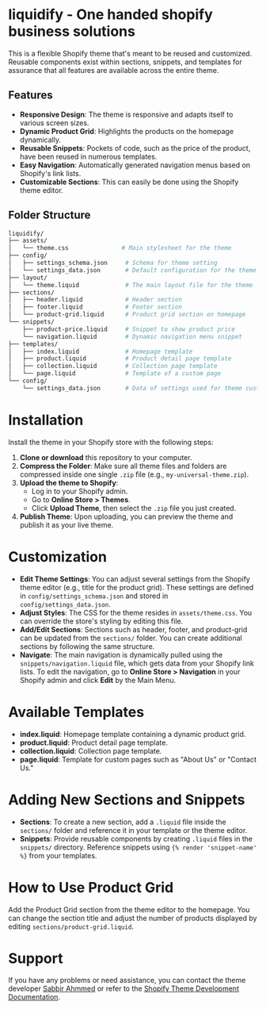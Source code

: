 # liquidify - One handed shopify business solutions

This is a flexible Shopify theme that's meant to be reused and customized. Reusable components exist within sections, snippets, and templates for assurance that all features are available across the entire theme.

## Features

- **Responsive Design**: The theme is responsive and adapts itself to various screen sizes.
- **Dynamic Product Grid**: Highlights the products on the homepage dynamically.
- **Reusable Snippets**: Pockets of code, such as the price of the product, have been reused in numerous templates.
- **Easy Navigation**: Automatically generated navigation menus based on Shopify's link lists.
- **Customizable Sections**: This can easily be done using the Shopify theme editor.

## Folder Structure

```bash
liquidify/  
├── assets/  
│   └── theme.css               # Main stylesheet for the theme  
├── config/  
│   ├── settings_schema.json     # Schema for theme setting  
│   └── settings_data.json       # Default configuration for the theme  
├── layout/  
│   └── theme.liquid             # The main layout file for the theme  
├── sections/  
│   ├── header.liquid            # Header section  
│   ├── footer.liquid            # Footer section  
│   └── product-grid.liquid      # Product grid section on homepage  
└── snippets/  
    ├── product-price.liquid     # Snippet to show product price  
    └── navigation.liquid        # Dynamic navigation menu snippet  
├── templates/  
│   ├── index.liquid             # Homepage template  
│   ├── product.liquid           # Product detail page template  
│   ├── collection.liquid        # Collection page template  
│   └── page.liquid              # Template of a custom page  
└── config/  
    └── settings_data.json       # Data of settings used for theme customizing  
```

# Installation

Install the theme in your Shopify store with the following steps:

1. **Clone or download** this repository to your computer.
2. **Compress the Folder**: Make sure all theme files and folders are compressed inside one single `.zip` file (e.g., `my-universal-theme.zip`).
3. **Upload the theme to Shopify**:
   - Log in to your Shopify admin.
   - Go to **Online Store > Themes**.
   - Click **Upload Theme**, then select the `.zip` file you just created.
4. **Publish Theme**: Upon uploading, you can preview the theme and publish it as your live theme.

# Customization

- **Edit Theme Settings**: You can adjust several settings from the Shopify theme editor (e.g., title for the product grid). These settings are defined in `config/settings_schema.json` and stored in `config/settings_data.json`.
- **Adjust Styles**: The CSS for the theme resides in `assets/theme.css`. You can override the store's styling by editing this file.
- **Add/Edit Sections**: Sections such as header, footer, and product-grid can be updated from the `sections/` folder. You can create additional sections by following the same structure.
- **Navigate**: The main navigation is dynamically pulled using the `snippets/navigation.liquid` file, which gets data from your Shopify link lists. To edit the navigation, go to **Online Store > Navigation** in your Shopify admin and click **Edit** by the Main Menu.

# Available Templates

- **index.liquid**: Homepage template containing a dynamic product grid.
- **product.liquid**: Product detail page template.
- **collection.liquid**: Collection page template.
- **page.liquid**: Template for custom pages such as "About Us" or "Contact Us."

# Adding New Sections and Snippets

- **Sections**: To create a new section, add a `.liquid` file inside the `sections/` folder and reference it in your template or the theme editor.
- **Snippets**: Provide reusable components by creating `.liquid` files in the `snippets/` directory. Reference snippets using `{% render 'snippet-name' %}` from your templates.

# How to Use Product Grid

Add the Product Grid section from the theme editor to the homepage. You can change the section title and adjust the number of products displayed by editing `sections/product-grid.liquid`.

# Support

If you have any problems or need assistance, you can contact the theme developer [Sabbir Ahmmed](mailto:<imsabbir.dev@outlook.com>?subject=<subject>&body=<body>) or refer to the [Shopify Theme Development Documentation](https://shopify.dev/themes).
